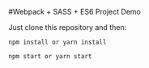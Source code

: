 #Webpack + SASS + ES6 Project Demo

Just clone this repository and then:

```
npm install or yarn install

npm start or yarn start
```
